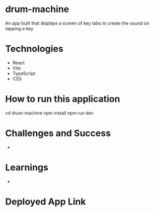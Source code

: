# drum-machine
An app built that displays a screen of key tabs to create the sound on tapping a key

# Technologies
- React
- Vite
- TypeScript
- CSS
  
# How to run this application
 cd drum-machine
 npm install
 npm run dev

# Challenges and Success
- 

# Learnings
- 

# Deployed App Link
